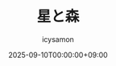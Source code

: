 ---
title : '星と森'
date : '2025-09-10T00:00:00+09:00'
author : ['icysamon']
slug : 'stars-and-forest'
categories : ['BGM']
tags : ['インストゥルメンタル', 'ラブ・ロマンス']
summary : ''
draft : false
audio: https://download.icysamon.com/music/2025/stars-and-forest/stars-and-forest.mp3
download:
  - type: 'mp3'
    link: 'https://download.icysamon.com/music/2025/stars-and-forest/stars-and-forest.mp3'
  - type: 'ogg'
    link: 'https://download.icysamon.com/music/2025/stars-and-forest/stars-and-forest.ogg'
  - type: 'streaming'
    link: 'https://linkco.re/8PH0aTHD'
---